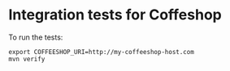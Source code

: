 # Integration tests for Coffeshop

To run the tests:

```
export COFFEESHOP_URI=http://my-coffeeshop-host.com
mvn verify
```

